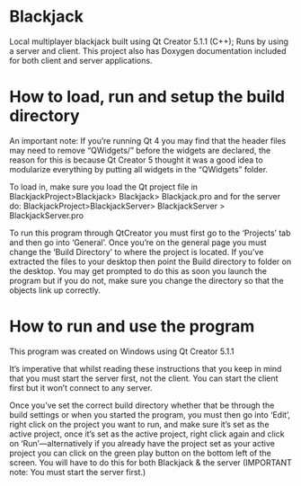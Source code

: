 Blackjack
=========

Local multiplayer blackjack built using Qt Creator 5.1.1 (C++); Runs by using a server and client. This project also has Doxygen documentation included for both client and server applications.

How to load, run and setup the build directory
=========

An important note: If you’re running Qt 4 you may find that the header files may need to remove “QWidgets/” before the widgets are declared, the reason for this is because Qt Creator 5 thought it was a good idea to modularize everything by putting all widgets in the “QWidgets” folder.

To load in, make sure you load the Qt project file in BlackjackProject>Blackjack> Blackjack> Blackjack.pro and for the server do: BlackjackProject>BlackjackServer> BlackjackServer > BlackjackServer.pro

To run this program through QtCreator you must first go to the ‘Projects’ tab and then go into ‘General’. Once you’re on the general page you must change the ‘Build Directory’ to where the project is located. If you’ve extracted the files to your desktop then point the Build directory to folder on the desktop. You may get prompted to do this as soon you launch the program but if you do not, make sure you change the directory so that the objects link up correctly.

How to run and use the program
=========

This program was created on Windows using Qt Creator 5.1.1

It’s imperative that whilst reading these instructions that you keep in mind that you must start the server first, not the client. You can start the client first but it won’t connect to any server.

Once you’ve set the correct build directory whether that be through the build settings or when you started the program, you must then go into ‘Edit’, right click on the project you want to run, and make sure it’s set as the active project, once it’s set as the active project, right click again and click on ‘Run’—alternatively if you already have the project set as your active project you can click on the green play button on the bottom left of the screen. You will have to do this for both Blackjack & the server (IMPORTANT note: You must start the server first.)
